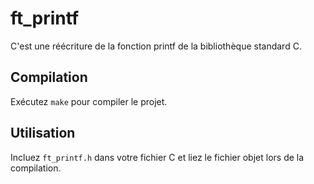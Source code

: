 # ft_printf

C'est une réécriture de la fonction printf de la bibliothèque standard C.

## Compilation

Exécutez `make` pour compiler le projet.

## Utilisation

Incluez `ft_printf.h` dans votre fichier C et liez le fichier objet lors de la compilation.